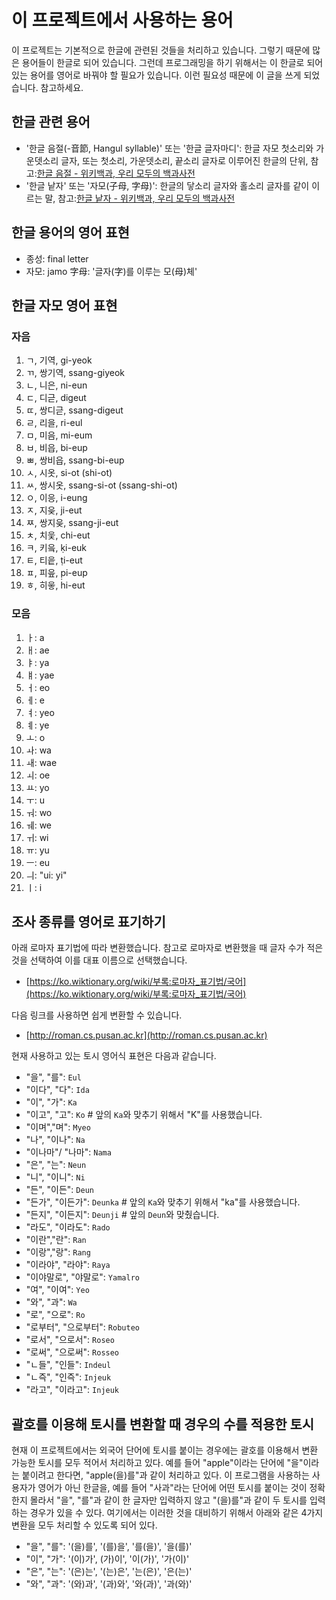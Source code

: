 # 이 프로젝트에서 사용하는 용어

이 프로젝트는 기본적으로 한글에 관련된 것들을 처리하고 있습니다. 그렇기 때문에 많은 용어들이 한글로 되어 있습니다. 그런데 프로그래밍을 하기 위해서는 이 한글로 되어 있는 용어를 영어로 바꿔야 할 필요가 있습니다. 이런 필요성 때문에 이 글을 쓰게 되었습니다. 참고하세요.

## 한글 관련 용어

- '한글 음절(-音節, Hangul syllable)' 또는 '한글 글자마디': 한글 자모 첫소리와 가운뎃소리 글자, 또는 첫소리, 가운뎃소리, 끝소리 글자로 이루어진 한글의 단위, 참고:[한글 음절 - 위키백과, 우리 모두의 백과사전](https://ko.wikipedia.org/wiki/한글_음절)
- '한글 낱자' 또는 '자모(子母, 字母)': 한글의 닿소리 글자와 홀소리 글자를 같이 이르는 말, 참고:[한글 낱자 - 위키백과, 우리 모두의 백과사전](https://ko.wikipedia.org/wiki/한글_낱자)

## 한글 용어의 영어 표현

- 종성: final letter
- 자모: jamo 字母: '글자(字)를 이루는 모(母)체'

## 한글 자모 영어 표현

### 자음

1. ㄱ, 기역, gi-yeok
2. ㄲ, 쌍기역, ssang-giyeok
3. ㄴ, 니은, ni-eun
4. ㄷ, 디귿, digeut
5. ㄸ, 쌍디귿, ssang-digeut
6. ㄹ, 리을, ri-eul
7. ㅁ, 미음, mi-eum
8. ㅂ, 비읍, bi-eup
9. ㅃ, 쌍비읍, ssang-bi-eup
10. ㅅ, 시옷, si-ot (shi-ot)
11. ㅆ, 쌍시옷, ssang-si-ot (ssang-shi-ot)
12. ㅇ, 이응, i-eung
13. ㅈ, 지읒, ji-eut
14. ㅉ, 쌍지읒, ssang-ji-eut
15. ㅊ, 치읓, chi-eut
16. ㅋ, 키읔, ḳi-euk
17. ㅌ, 티읕, ṭi-eut
18. ㅍ, 피읖, p̣i-eup
19. ㅎ, 히읗, hi-eut

### 모음

1. ㅏ: a
2. ㅐ: ae
3. ㅑ: ya
4. ㅒ: yae
5. ㅓ: eo
6. ㅔ: e
7. ㅕ: yeo
8. ㅖ: ye
9. ㅗ: o
10. ㅘ: wa
11. ㅙ: wae
12. ㅚ: oe
13. ㅛ: yo
14. ㅜ: u
15. ㅝ: wo
16. ㅞ: we
17. ㅟ: wi
18. ㅠ: yu
19. ㅡ: eu
20. ㅢ: "ui: yi"
21. ㅣ: i

## 조사 종류를 영어로 표기하기

아래 로마자 표기법에 따라 변환했습니다. 참고로 로마자로 변환했을 때 글자 수가 적은 것을 선택하여 이를 대표 이름으로 선택했습니다.

- [https://ko.wiktionary.org/wiki/부록:로마자_표기법/국어](https://ko.wiktionary.org/wiki/부록:로마자_표기법/국어)

다음 링크를 사용하면 쉽게 변환할 수 있습니다.

- [http://roman.cs.pusan.ac.kr](http://roman.cs.pusan.ac.kr)

현재 사용하고 있는 토시 영어식 표현은 다음과 같습니다.

- "을", "를": `Eul`
- "이다", "다": `Ida`
- "이", "가": `Ka`
- "이고", "고": `Ko` # 앞의 `Ka`와 맞추기 위해서 "K"를 사용했습니다.
- "이며","며": `Myeo`
- "나", "이나": `Na`
- "이나마"/ "나마": `Nama`
- "은", "는": `Neun`
- "니", "이니": `Ni`
- "든", "이든": `Deun`
- "든가", "이든가": `Deunka` # 앞의 `Ka`와 맞추기 위해서 "ka"를 사용했습니다.
- "든지", "이든지": `Deunji` # 앞의 `Deun`와 맞췄습니다.
- "라도", "이라도": `Rado`
- "이란","란": `Ran`
- "이랑","랑": `Rang`
- "이라야", "라야": `Raya`
- "이야말로", "야말로": `Yamalro`
- "여", "이여": `Yeo`
- "와", "과": `Wa`
- "로", "으로": `Ro`
- "로부터", "으로부터": `Robuteo`
- "로서", "으로서": `Roseo`
- "로써", "으로써": `Rosseo`
- "ㄴ들", "인들": `Indeul`
- "ㄴ즉", "인즉": `Injeuk`
- "라고", "이라고": `Injeuk`

## 괄호를 이용해 토시를 변환할 때 경우의 수를 적용한 토시

현재 이 프로젝트에서는 외국어 단어에 토시를 붙이는 경우에는 괄호를 이용해서 변환 가능한 토시를 모두 적어서 처리하고 있다. 예를 들어 "apple"이라는 단어에 "을"이라는 붙이려고 한다면, "apple(을)를"과 같이 처리하고 있다. 이 프로그램을 사용하는 사용자가 영어가 아닌 한글을, 예를 들어 "사과"라는 단어에 어떤 토시를 붙이는 것이 정확한지 몰라서 "을", "를"과 같이 한 글자만 입력하지 않고 "(을)를"과 같이 두 토시를 입력하는 경우가 있을 수 있다. 여기에서는 이러한 것을 대비하기 위해서 아래와 같은 4가지 변환을 모두 처리할 수 있도록 되어 있다.

- "을", "를": '(을)를', '(를)을', '를(을)', '을(를)'
- "이", "가": '(이)가', (가)이', '이(가)', '가(이)'
- "은", "는": '(은)는', '(는)은', '는(은)', '은(는)'
- "와", "과": '(와)과', '(과)와', '와(과)', '과(와)'
